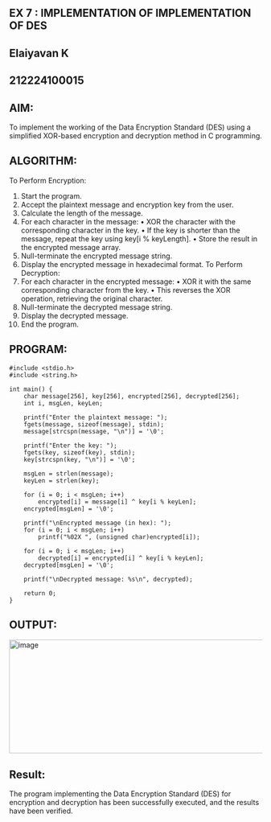 ## EX 7 : IMPLEMENTATION OF IMPLEMENTATION OF DES
## Elaiyavan K
## 212224100015
## AIM:

To implement the working of the Data Encryption Standard (DES) using a simplified XOR-based encryption and decryption method in C programming.

## ALGORITHM:
To Perform Encryption:
1.	Start the program.
2.	Accept the plaintext message and encryption key from the user.
3.	Calculate the length of the message.
4.	For each character in the message:
•	XOR the character with the corresponding character in the key.
•	If the key is shorter than the message, repeat the key using key[i % keyLength].
•	Store the result in the encrypted message array.
5.	Null-terminate the encrypted message string.
6.	Display the encrypted message in hexadecimal format.
To Perform Decryption:
7.	For each character in the encrypted message:
•	XOR it with the same corresponding character from the key.
•	This reverses the XOR operation, retrieving the original character.
8.	Null-terminate the decrypted message string.
9.	Display the decrypted message.
10.	End the program.


## PROGRAM:
```
#include <stdio.h>
#include <string.h>

int main() {
    char message[256], key[256], encrypted[256], decrypted[256];
    int i, msgLen, keyLen;

    printf("Enter the plaintext message: ");
    fgets(message, sizeof(message), stdin);
    message[strcspn(message, "\n")] = '\0';

    printf("Enter the key: ");
    fgets(key, sizeof(key), stdin);
    key[strcspn(key, "\n")] = '\0';

    msgLen = strlen(message);
    keyLen = strlen(key);

    for (i = 0; i < msgLen; i++)
        encrypted[i] = message[i] ^ key[i % keyLen];
    encrypted[msgLen] = '\0';

    printf("\nEncrypted message (in hex): ");
    for (i = 0; i < msgLen; i++)
        printf("%02X ", (unsigned char)encrypted[i]);

    for (i = 0; i < msgLen; i++)
        decrypted[i] = encrypted[i] ^ key[i % keyLen];
    decrypted[msgLen] = '\0';

    printf("\nDecrypted message: %s\n", decrypted);

    return 0;
}
```
## OUTPUT:
<img width="686" height="226" alt="image" src="https://github.com/user-attachments/assets/4f058518-73d3-4416-a8ed-85c6db0c5d64" />

## Result:
The program implementing the Data Encryption Standard (DES) for encryption and decryption	has	been	successfully	executed,	and	the	results	have	been	verified.

